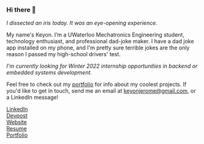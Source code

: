 ### Hi there 👋

_I dissected an iris today. It was an eye-opening experience._

My name's Keyon. I’m a UWaterloo Mechatronics Engineering student, technology enthusiast, and professional dad-joke maker. I have a dad joke app installed on my phone, and I'm pretty sure terrible jokes are the only reason I passed my high-school drivers' test.

*I'm currently looking for Winter 2022 internship opportunities in backend or embedded systems development.*

Feel free to check out my [portfolio](https://keyon.io/portfolio) for info about my coolest projects. If you'd like to get in touch, send me an email at keyonjerome@gmail.com, or a LinkedIn message!

[LinkedIn](https://www.linkedin.com/in/keyonjerome) \
[Devpost](https://devpost.com/Keyon-Jerome) \
[Website](https://keyon.io) \
[Resume](https://keyon.io/resume) \
[Portfolio](https://keyon.io/portfolio) 

<!--[Keyon_Jerome_Resume_CS-WS-Rearranged-3.pdf](https://github.com/keyonjerome/keyonjerome/files/6935457/Keyon_Jerome_Resume_CS-WS-Rearranged-3.pdf)

**keyonjerome/keyonjerome** is a ✨ _special_ ✨ repository because its `README.md` (this file) appears on your GitHub profile.

Here are some ideas to get you started:

- 🔭 I’m currently working on ...
- 🌱 I’m currently learning ...
- 👯 I’m looking to collaborate on ...
- 🤔 I’m looking for help with ...
- 💬 Ask me about ...
- 📫 How to reach me: ...
- 😄 Pronouns: ...
- ⚡ Fun fact: ...
-->
